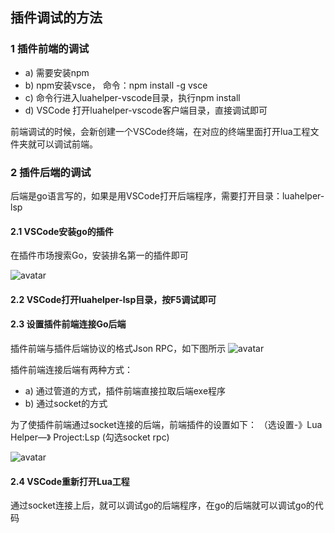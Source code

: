 ## 插件调试的方法
### 1 插件前端的调试
* a) 需要安装npm
* b) npm安装vsce， 命令：npm install -g vsce
* c) 命令行进入luahelper-vscode目录，执行npm install
* d) VSCode 打开luahelper-vscode客户端目录，直接调试即可

前端调试的时候，会新创建一个VSCode终端，在对应的终端里面打开lua工程文件夹就可以调试前端。

### 2 插件后端的调试
后端是go语言写的，如果是用VSCode打开后端程序，需要打开目录：luahelper-lsp
   
#### 2.1 VSCode安装go的插件
 在插件市场搜索Go，安装排名第一的插件即可

 ![avatar](https://raw.githubusercontent.com/Tencent/LuaHelper/master/images/debug/go.png)
 
#### 2.2 VSCode打开luahelper-lsp目录，按F5调试即可

#### 2.3 设置插件前端连接Go后端
插件前端与插件后端协议的格式Json RPC，如下图所示
![avatar](https://raw.githubusercontent.com/Tencent/LuaHelper/master/images/running.png)

插件前端连接后端有两种方式：
* a) 通过管道的方式，插件前端直接拉取后端exe程序
* b) 通过socket的方式

为了使插件前端通过socket连接的后端，前端插件的设置如下：
（选设置-》Lua Helper—》 Project:Lsp (勾选socket rpc)

 ![avatar](https://raw.githubusercontent.com/Tencent/LuaHelper/master/images/debug/socket.png)
 
 
 #### 2.4 VSCode重新打开Lua工程
 
通过socket连接上后，就可以调试go的后端程序，在go的后端就可以调试go的代码
